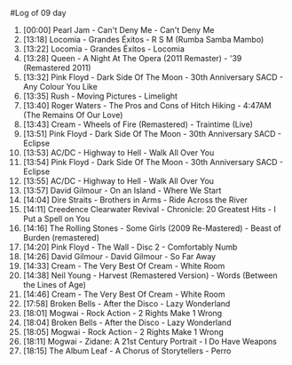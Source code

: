 #Log of 09 day

1. [00:00] Pearl Jam - Can't Deny Me - Can't Deny Me
1. [13:18] Locomia - Grandes Éxitos - R S M (Rumba Samba Mambo)
1. [13:22] Locomia - Grandes Éxitos - Locomia
1. [13:28] Queen - A Night At The Opera (2011 Remaster) - '39 (Remastered 2011)
1. [13:32] Pink Floyd - Dark Side Of The Moon - 30th Anniversary SACD - Any Colour You Like
1. [13:35] Rush - Moving Pictures - Limelight
1. [13:40] Roger Waters - The Pros and Cons of Hitch Hiking - 4:47AM (The Remains Of Our Love)
1. [13:43] Cream - Wheels of Fire (Remastered) - Traintime (Live)
1. [13:51] Pink Floyd - Dark Side Of The Moon - 30th Anniversary SACD - Eclipse
1. [13:53] AC/DC - Highway to Hell - Walk All Over You
1. [13:54] Pink Floyd - Dark Side Of The Moon - 30th Anniversary SACD - Eclipse
1. [13:55] AC/DC - Highway to Hell - Walk All Over You
1. [13:57] David Gilmour - On an Island - Where We Start
1. [14:04] Dire Straits - Brothers in Arms - Ride Across the River
1. [14:11] Creedence Clearwater Revival - Chronicle: 20 Greatest Hits - I Put a Spell on You
1. [14:16] The Rolling Stones - Some Girls (2009 Re-Mastered) - Beast of Burden (remastered)
1. [14:20] Pink Floyd - The Wall - Disc 2 - Comfortably Numb
1. [14:26] David Gilmour - David Gilmour - So Far Away
1. [14:33] Cream - The Very Best Of Cream - White Room
1. [14:38] Neil Young - Harvest (Remastered Version) - Words (Between the Lines of Age)
1. [14:46] Cream - The Very Best Of Cream - White Room
1. [17:58] Broken Bells - After the Disco - Lazy Wonderland
1. [18:01] Mogwai - Rock Action - 2 Rights Make 1 Wrong
1. [18:04] Broken Bells - After the Disco - Lazy Wonderland
1. [18:05] Mogwai - Rock Action - 2 Rights Make 1 Wrong
1. [18:11] Mogwai - Zidane: A 21st Century Portrait - I Do Have Weapons
1. [18:15] The Album Leaf - A Chorus of Storytellers - Perro
